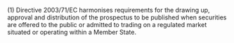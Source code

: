 (1) Directive 2003/71/EC harmonises requirements for the drawing up, approval and distribution of the prospectus to be published when securities are offered to the public or admitted to trading on a regulated market situated or operating within a Member State.
